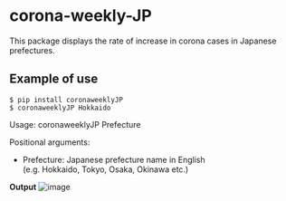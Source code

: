 # corona-weekly-JP

This package displays the rate of increase in corona cases in Japanese prefectures.

## Example of use

```
$ pip install coronaweeklyJP
$ coronaweeklyJP Hokkaido
```

Usage: coronaweeklyJP Prefecture

Positional arguments:
- Prefecture: Japanese prefecture name in English<br>
  (e.g. Hokkaido, Tokyo, Osaka, Okinawa etc.)

**Output**
![image](result.png)